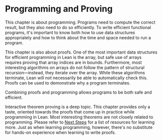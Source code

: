 # Programming and Proving

This chapter is about programming.
Programs need to compute the correct result, but they also need to do so efficiently.
To write efficient functional programs, it's important to know both how to use data structures appropriately and how to think about the time and space needed to run a program.

This chapter is also about proofs.
One of the most important data structures for efficient programming in Lean is the array, but safe use of arrays requires proving that array indices are in bounds.
Furthermore, most interesting algorithms on arrays do not follow the pattern of structural recursion—instead, they iterate over the array.
While these algorithms terminate, Lean will not necessarily be able to automatically check this.
Proofs can be used to demonstrate why a program terminates.

Combining proofs and programming allows programs to be both safe and efficient.


Interactive theorem proving is a deep topic.
This chapter provides only a taste, oriented towards the proofs that come up in practice while programming in Lean.
Most interesting theorems are not closely related to programming.
Please refer to [Next Steps](next-steps.md) for a list of resources for learning more.
Just as when learning programming, however, there's no substitute for hands-on experience when learning to write proofs.



